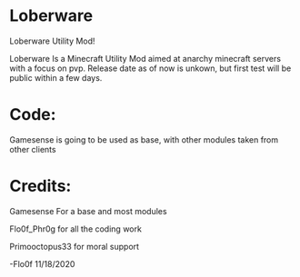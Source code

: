 # Loberware
Loberware Utility Mod!

Loberware Is a Minecraft Utility Mod aimed at anarchy minecraft servers with a focus on pvp. Release date as of now is unkown, but first test will be public within a few days.

# Code:
Gamesense is going to be used as base, with other modules taken from other clients

# Credits:
Gamesense For a base and most modules

Flo0f_Phr0g for all the coding work

Primooctopus33 for moral support

-Flo0f
11/18/2020
